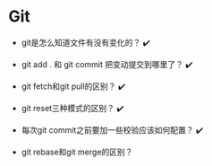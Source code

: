 # Git

- git是怎么知道文件有没有变化的？ :heavy_check_mark:
<!-- 计算hash值 -->
- git add . 和 git commit 把变动提交到哪里了？ :heavy_check_mark:
<!-- 变动的代码在工作区
git add . 推送到暂存区
git commit 推送到本地仓库  -->
- git fetch和git pull的区别？ :heavy_check_mark:
<!-- git pull = get fetch + git merge -->
- git reset三种模式的区别？ :heavy_check_mark:
<!-- https://www.jianshu.com/p/c2ec5f06cf1a -->
<!-- soft ：只重置远程仓库
mixed（默认） ：重置暂存区 + 远程仓库
hard ：重置工作区 + 暂存区 + 远程仓库 -->
- 每次git commit之前要加一些校验应该如何配置？ :heavy_check_mark:
<!-- 要在git执行的过程中做一些操作，可以在.git/hooks里面写脚本
项目中直接配置eslint即可
用husky：lint-staged可以只检查本次的提交,而不是检查整个项目 -->
- git rebase和git merge的区别？
<!-- git merge 合并分支后之后会生成一次提交记录
git rebase 不会 -->